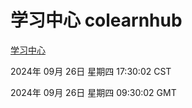 # 学习中心 colearnhub
[学习中心](http://219.139.198.207:56308/colearnhub/)

2024年 09月 26日 星期四 17:30:02 CST

2024年 09月 26日 星期四 09:30:02 GMT
